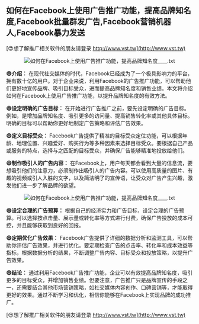 ## **如何在Facebook上使用广告推广功能，提高品牌知名度,Facebook批量群发广告,Facebook营销机器人,Facebook暴力发送**

[😍想了解推广相关软件的朋友请登录 http://www.vst.tw](http://www.vst.tw)

 <center><img src="https://vst.tw/MP4/tuiguang/png/3.png" alt="如何在Facebook上使用广告推广功能，提高品牌知名度____.txt"></center>

**😄介绍：**
在现代社交媒体的时代，Facebook已经成为了一个极具影响力的平台，拥有数十亿的用户。对于企业来说，利用Facebook的广告推广功能，可以帮助他们更好地宣传品牌、吸引目标受众，进而提高品牌知名度和销售业绩。本文将介绍如何在Facebook上使用广告推广功能，以提升品牌知名度的有效方法。

**😄设定明确的广告目标：**
在开始进行广告推广之前，要先设定明确的广告目标。例如，是增加品牌知名度、吸引更多的访问量、提高销售转化率或其他具体目标。明确的目标可以帮助你更好地制定广告策略和评估广告效果。

**😄定义目标受众：**
Facebook广告提供了精准的目标受众定位功能，可以根据年龄、地理位置、兴趣爱好、购买行为等多种因素来选择目标受众。要根据自己产品或服务的特点，选择与之匹配的目标受众，并确保广告能够精准地投放给他们。

**😄制作吸引人的广告内容：**
在Facebook上，用户每天都会看到大量的信息流，要想吸引他们的注意力，必须制作出吸引人的广告内容。可以使用高质量的图片、有趣的视频或引人入胜的文字，以及简洁明了的宣传语，让受众对广告产生兴趣，激发他们进一步了解品牌的欲望。

 <center><img src="https://vst.tw/MP4/tuiguang/png/7.png" alt="如何在Facebook上使用广告推广功能，提高品牌知名度____.txt"></center>

**😄设定合理的广告预算：**
根据自己的经济实力和广告目标，设定合理的广告预算。可以选择按点击量、展示量或转化率等方式进行付费，确保广告投放的成本可控，并且能够获取到良好的回报。

**😄定期优化广告效果：**
Facebook广告提供了详细的数据分析和监测工具，可以帮助你评估广告效果，并进行优化。要定期检查广告的点击率、转化率和成本效益等指标，根据数据分析的结果，不断调整广告内容、目标受众和投放策略，以提升广告效果。

**😄结论：**
通过利用Facebook广告推广功能，企业可以有效提高品牌知名度，吸引更多的目标受众，并增加销售业绩。但要注意，广告推广只是品牌宣传的手段之一，还需要结合其他市场营销策略，如社交媒体内容创作、口碑营销等，才能取得更好的效果。通过不断学习和优化，相信你能够在Facebook上实现品牌的成功推广。

[😍想了解推广相关软件的朋友请登录 http://www.vst.tw](http://www.vst.tw)



